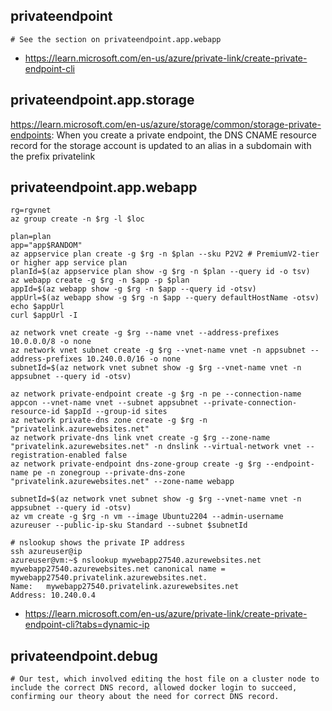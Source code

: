 ## privateendpoint

```
# See the section on privateendpoint.app.webapp
```

- https://learn.microsoft.com/en-us/azure/private-link/create-private-endpoint-cli

## privateendpoint.app.storage

https://learn.microsoft.com/en-us/azure/storage/common/storage-private-endpoints: When you create a private endpoint, the DNS CNAME resource record for the storage account is updated to an alias in a subdomain with the prefix privatelink

## privateendpoint.app.webapp

```
rg=rgvnet
az group create -n $rg -l $loc

plan=plan
app="app$RANDOM"
az appservice plan create -g $rg -n $plan --sku P2V2 # PremiumV2-tier or higher app service plan
planId=$(az appservice plan show -g $rg -n $plan --query id -o tsv)
az webapp create -g $rg -n $app -p $plan
appId=$(az webapp show -g $rg -n $app --query id -otsv)
appUrl=$(az webapp show -g $rg -n $app --query defaultHostName -otsv)
echo $appUrl
curl $appUrl -I

az network vnet create -g $rg --name vnet --address-prefixes 10.0.0.0/8 -o none 
az network vnet subnet create -g $rg --vnet-name vnet -n appsubnet --address-prefixes 10.240.0.0/16 -o none
subnetId=$(az network vnet subnet show -g $rg --vnet-name vnet -n appsubnet --query id -otsv)

az network private-endpoint create -g $rg -n pe --connection-name appcon --vnet-name vnet --subnet appsubnet --private-connection-resource-id $appId --group-id sites
az network private-dns zone create -g $rg -n "privatelink.azurewebsites.net"
az network private-dns link vnet create -g $rg --zone-name "privatelink.azurewebsites.net" -n dnslink --virtual-network vnet --registration-enabled false
az network private-endpoint dns-zone-group create -g $rg --endpoint-name pe -n zonegroup --private-dns-zone "privatelink.azurewebsites.net" --zone-name webapp

subnetId=$(az network vnet subnet show -g $rg --vnet-name vnet -n appsubnet --query id -otsv)
az vm create -g $rg -n vm --image Ubuntu2204 --admin-username azureuser --public-ip-sku Standard --subnet $subnetId

# nslookup shows the private IP address
ssh azureuser@ip
azureuser@vm:~$ nslookup mywebapp27540.azurewebsites.net
mywebapp27540.azurewebsites.net canonical name = mywebapp27540.privatelink.azurewebsites.net.
Name:   mywebapp27540.privatelink.azurewebsites.net
Address: 10.240.0.4
```
  
- https://learn.microsoft.com/en-us/azure/private-link/create-private-endpoint-cli?tabs=dynamic-ip

## privateendpoint.debug

```
# Our test, which involved editing the host file on a cluster node to include the correct DNS record, allowed docker login to succeed, confirming our theory about the need for correct DNS record.
```
